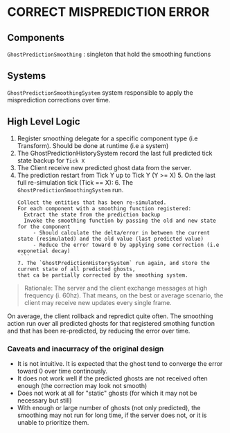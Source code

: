 # CORRECT MISPREDICTION ERROR

## Components
`GhostPredictionSmoothing` : singleton that hold the smoothing functions

## Systems
`GhostPredictionSmoothingSystem` system responsible to apply the misprediction corrections over time.

## High Level Logic

1. Register smoothing delegate for a specific component type (i.e Transform). Should be done at runtime (i.e a system)
2. The GhostPredictionHistorySystem record the last full predicted tick state backup for `Tick X`
3. The Client receive new predicted ghost data from the server.
4. The prediction restart from Tick Y up to Tick Y (Y >= X)
   5. On the last full re-simulation tick (Tick == X):
      6. The `GhostPredictionSmoothingSystem` run.
      ```
      Collect the entities that has been re-simulated.
      For each component with a smoothing function registered:
        Extract the state from the prediction backup
        Invoke the smoothing function by passing the old and new state for the component
           - Should calculate the delta/error in between the current state (resimulated) and the old value (last predicted value)
           - Reduce the error toward 0 by applying some correction (i.e exponetial decay)
       ```
      7. The `GhostPredictionHistorySystem` run again, and store the current state of all predicted ghosts,
   that ca be partially corrected by the smoothing system.

> Rationale: The server and the client exchange messages at high frequency (i. 60hz). That means, on the best
> or average scenario, the client may receive new updates every single frame.

On average, the client rollback and repredict quite often. The smoothing action run over all predicted
ghosts for that registered smothing function and that has been re-predicted, by reducing the error over time.

### Caveats and inacurracy of the original design

- It is not intuitive. It is expected that the ghost tend to converge the error toward 0 over time continously.
- It does not work well if the predicted ghosts are not received often enough (the correction may look not smooth)
- Does not work at all for "static" ghosts (for which it may not be necessary but still)
- With enough or large number of ghosts (not only predicted), the smoothing may not run for long time, if the server
does not, or it is unable to prioritize them.



